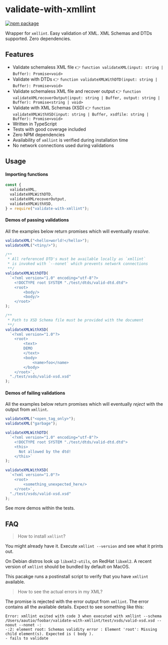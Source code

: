 # validate-with-xmllint

[![npm package][npm-badge]][npm]

Wrapper for `xmllint`. Easy validation of XML. XML Schemas and DTDs supported. Zero dependencies.

## Features

- Validate schemaless XML file 👉 `function validateXML(input: string | Buffer): Promise<void>`
- Validate with DTDs 👉 `function validateXMLWithDTD(input: string | Buffer): Promise<void>`
- Validate schemaless XML file and recover output 👉 `function validateXMLrecoverOutput(input: string | Buffer, output: string | Buffer): Promise<string | void>`
- Validate with XML Schemas (XSD) 👉 `function validateXMLWithXSD(input: string | Buffer, xsdfile: string | Buffer): Promise<void>`
- Written in TypeScript
- Tests with good coverage included
- Zero NPM dependencies
- Availability of `xmllint` is verified during installation time
- No network connections used during validations

## Usage

#### Importing functions

```js
const {
  validateXML,
  validateXMLWithDTD,
  validateXMLrecoverOutput,
  validateXMLWithXSD,
} = require("validate-with-xmllint");
```

#### Demos of passing validations

All the examples below return promises which will eventually _resolve_.

```js
validateXML("<hello>world!</hello>");
validateXML("<tiny/>");

/**
 * All referenced DTD's must be available locally as `xmllint`
 * is invoked with `--nonet` which prevents network connections
 **/
validateXMLWithDTD(
  `<?xml version="1.0" encoding="utf-8"?>
    <!DOCTYPE root SYSTEM "./test/dtds/valid-dtd.dtd">
    <root>
        <body/>
        <body/>
    </root>`
);

/**
 * Path to XSD Schema file must be provided with the document
 **/
validateXMLWithXSD(
  `<?xml version="1.0"?>
    <root>
        <text>
        DEMO
        </text>
        <body>
            <name>foo</name>
        </body>
    </root>`,
  "./test/xsds/valid-xsd.xsd"
);
```

#### Demos of failing validations

All the examples below return promises which will eventually _reject_ with the output from `xmllint`.

```js
validateXML("<open_tag_only>");
validateXML("garbage");

validateXMLWithDTD(
  `<?xml version="1.0" encoding="utf-8"?>
    <!DOCTYPE root SYSTEM "./test/dtds/valid-dtd.dtd">
    <this>
      Not allowed by the dtd!
    </this>`
);

validateXMLWithXSD(
  `<?xml version="1.0"?>
    <root>
        <something_unexpected_here/>
    </root>`,
  "./test/xsds/valid-xsd.xsd"
);
```

See more demos within the tests.

## FAQ

> How to install `xmllint`?

You might already have it. Execute `xmllint --version` and see what it prints out.

On Debian distros look up `libxml2-utils`, on RedHat `libxml2`. A recent version of `xmllint` should be bundled by default on MacOS.

This pacakge runs a postinstall script to verify that you have `xmllint` available.

> How to see the actual errors in my XML?

The promise is rejected with the error output from `xmllint`. The error contains all the available details. Expect to see something like this:

```
Error: xmllint exited with code 3 when executed with xmllint --schema /Users/aautio/foobar/validate-with-xmllint/test/xsds/valid-xsd.xsd --noout --nonet -:
-:2: element root: Schemas validity error : Element 'root': Missing child element(s). Expected is ( body ).
- fails to validate
```

[npm-badge]: https://img.shields.io/npm/v/validate-with-xmllint.svg
[npm]: https://www.npmjs.org/package/validate-with-xmllint

